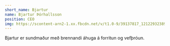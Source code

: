```yaml
---
short_name: Bjartur
name: Bjartur Þórhallsson
position: CEO
img: https://scontent-arn2-1.xx.fbcdn.net/v/t1.0-9/39137817_1212293238910535_4059919322326237184_n.jpg?_nc_cat=111&oh=64d02395d4edd7361522a8048fcc5a77&oe=5C18F1D5
---
```

Bjartur er sundmaður með brennandi áhuga á forritun og vefþróun.